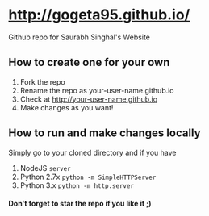 http://gogeta95.github.io/
======================

Github repo for Saurabh Singhal's Website

## How to create one for your own
1. Fork the repo
2. Rename the repo as your-user-name.github.io
3. Check at http://your-user-name.github.io
4. Make changes as you want!

## How to run and make changes locally
Simply go to your cloned directory and if you have

1. NodeJS ```server```
2. Python 2.7x ```python -m SimpleHTTPServer```
3. Python 3.x ```python -m http.server```

#### Don't forget to star the repo if you like it ;)
